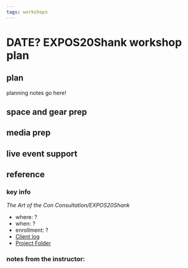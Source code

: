 ```yaml
---
tags: workshops
---
```

# DATE? EXPOS20Shank workshop plan

## plan
planning notes go here!
## space and gear prep
## media prep
## live event support
## reference
### key info
*The Art of the Con Consultation/EXPOS20Shank*
* where: ? 
* when: ? 
* enrollment: ? 
* [Client log](https://docs.google.com/document/d/1AZY0dlZQ20L3wC2Ay2Jxoo0HczDjZo5CxdNDQaNkElo/edit#)
* [Project Folder](https://drive.google.com/drive/u/0/folders/1eEQ0vtyoq4sxqXlXPYT5GRc-upzxEwD5)

### notes from the instructor: 

